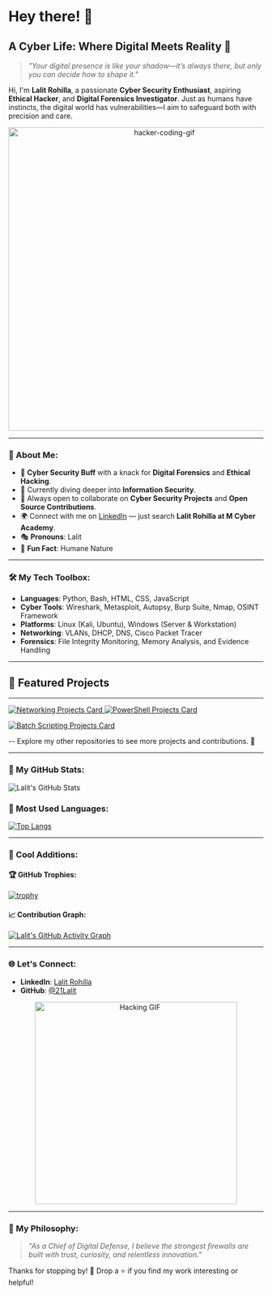 # Hey there! 👋

## A Cyber Life: Where Digital Meets Reality 🌌

> _"Your digital presence is like your shadow—it’s always there, but only you can decide how to shape it."_

Hi, I'm **Lalit Rohilla**, a passionate **Cyber Security Enthusiast**, aspiring **Ethical Hacker**, and **Digital Forensics Investigator**. Just as humans have instincts, the digital world has vulnerabilities—I aim to safeguard both with precision and care. 

<p align="center">
  <img src="https://user-images.githubusercontent.com/65794972/214839313-00c6abdb-498c-4b6b-991c-373b03e4f09e.gif" alt="hacker-coding-gif" width="600"/>
</p>

---

### 🌟 About Me:
- 🔐 **Cyber Security Buff** with a knack for **Digital Forensics** and **Ethical Hacking**.
- 📖 Currently diving deeper into **Information Security**.
- 🤝 Always open to collaborate on **Cyber Security Projects** and **Open Source Contributions**.
- 🌍 Connect with me on [LinkedIn](https://www.linkedin.com/in/lalitrohilla) — just search **Lalit Rohilla at M Cyber Academy**.
- 🎭 **Pronouns**: Lalit
- 🌟 **Fun Fact**: Humane Nature

---

### 🛠️ My Tech Toolbox:

- **Languages**: Python, Bash, HTML, CSS, JavaScript
- **Cyber Tools**: Wireshark, Metasploit, Autopsy, Burp Suite, Nmap, OSINT Framework
- **Platforms**: Linux (Kali, Ubuntu), Windows (Server & Workstation)
- **Networking**: VLANs, DHCP, DNS, Cisco Packet Tracer
- **Forensics**: File Integrity Monitoring, Memory Analysis, and Evidence Handling

---

## 🚀 Featured Projects

---
<p>
  <a href="https://github.com/21Lalit/Networking-projects">
    <img src="https://github-readme-stats.vercel.app/api/pin/?username=21Lalit&repo=Networking-Projects&theme=radical" alt="Networking Projects Card" />
  </a>
  <a href="https://github.com/21Lalit/Powershell-Scripting">
    <img src="https://github-readme-stats.vercel.app/api/pin/?username=21Lalit&repo=PowerShell-Scripting&theme=radical" alt="PowerShell Projects Card" />
  </a>
</p>
<p>
  <a href="https://github.com/21Lalit/Batch-Scripting">
    <img src="https://github-readme-stats.vercel.app/api/pin/?username=21Lalit&repo=Batch-Scripting&theme=radical" alt="Batch Scripting Projects Card" />
  </a>  
</p>
--
Explore my other repositories to see more projects and contributions. 🌟

---

### 🚀 My GitHub Stats:

![Lalit's GitHub Stats](https://github-readme-stats.vercel.app/api?username=21Lalit&show_icons=true&theme=radical)

### 🎨 Most Used Languages:

[![Top Langs](https://github-readme-stats.vercel.app/api/top-langs/?username=21Lalit&layout=compact&theme=radical)](https://github.com/anuraghazra/github-readme-stats)

---

### 🌟 Cool Additions:

#### 🏆 GitHub Trophies:
[![trophy](https://github-profile-trophy.vercel.app/?username=21Lalit&theme=radical&no-frame=true&column=7)](https://github.com/ryo-ma/github-profile-trophy)

#### 📈 Contribution Graph:
[![Lalit's GitHub Activity Graph](https://github-readme-activity-graph.vercel.app/graph?username=21Lalit&theme=radical)](https://github.com/ashutosh00710/github-readme-activity-graph)


---

### 🌐 Let's Connect:
- **LinkedIn**: [Lalit Rohilla](https://www.linkedin.com/in/lalitrohilla)
- **GitHub**: [@21Lalit](https://github.com/21Lalit)

<p align="center">
  <img src="https://media.giphy.com/media/L1R1tvI9svkIWwpVYr/giphy.gif" alt="Hacking GIF" width="400"/>
</p>

---

### 📣 My Philosophy:
> _"As a Chief of Digital Defense, I believe the strongest firewalls are built with trust, curiosity, and relentless innovation."_

Thanks for stopping by! 💖 Drop a ⭐ if you find my work interesting or helpful!

